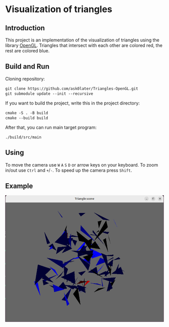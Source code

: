 # Visualization of triangles

## Introduction

This project is an implementation of the visualization of triangles using the library [OpenGL](https://www.opengl.org/). Triangles that intersect with each other are colored red, the rest are colored blue. 

## Build and Run
Cloning repository:
```
git clone https://github.com/ask0later/Triangles-OpenGL.git
git submodule update --init --recursive
```

If you want to build the project, write this in the project directory:
```
cmake -S . -B build
cmake --build build
```

After that, you can run main target program:

```
./build/src/main
```

## Using
To move the camera use `W` `A` `S` `D` or arrow keys on your keyboard. To zoom in/out use `Ctrl` and `+`/`-`. To speed up the camera press `Shift`.

## Example

![picture](tests/test3.png)